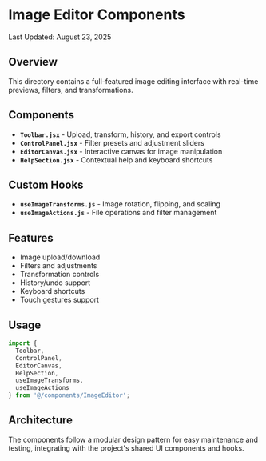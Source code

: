 # Image Editor Components

Last Updated: August 23, 2025

## Overview
This directory contains a full-featured image editing interface with real-time previews, filters, and transformations.

## Components
- **`Toolbar.jsx`** - Upload, transform, history, and export controls
- **`ControlPanel.jsx`** - Filter presets and adjustment sliders
- **`EditorCanvas.jsx`** - Interactive canvas for image manipulation
- **`HelpSection.jsx`** - Contextual help and keyboard shortcuts

## Custom Hooks
- **`useImageTransforms.js`** - Image rotation, flipping, and scaling
- **`useImageActions.js`** - File operations and filter management

## Features
- Image upload/download
- Filters and adjustments
- Transformation controls
- History/undo support
- Keyboard shortcuts
- Touch gestures support

## Usage
```jsx
import { 
  Toolbar, 
  ControlPanel, 
  EditorCanvas, 
  HelpSection,
  useImageTransforms,
  useImageActions 
} from '@/components/ImageEditor';
```

## Architecture
The components follow a modular design pattern for easy maintenance and testing, integrating with the project's shared UI components and hooks.
